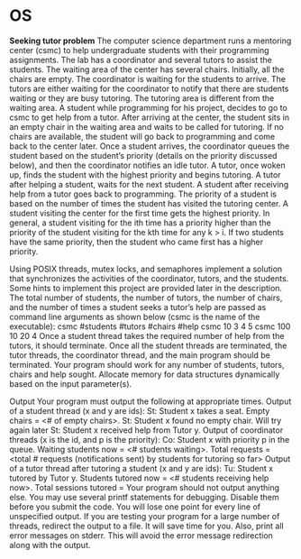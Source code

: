 # OS
**Seeking tutor problem**
The computer science department runs a mentoring center (csmc) to help undergraduate students with their programming assignments. The lab has a coordinator and several tutors to assist the students. The waiting area of the center has several chairs. Initially, all the chairs are empty. The coordinator is waiting for the students to arrive. The tutors are either waiting for the coordinator to notify that there are students waiting or they are busy tutoring. The tutoring area is different from the waiting area. A student while programming for his project, decides to go to csmc to get help from a tutor. After arriving at the center, the student sits in an empty chair in the waiting area and waits to be called for tutoring. If no chairs are available, the student will go back to programming and come back to the center later. Once a student arrives, the coordinator queues the student based on the student’s priority (details on the priority discussed below), and then the coordinator notifies an idle tutor. A tutor, once woken up, finds the student with the highest priority and begins tutoring. A tutor after helping a student, waits for the next student. A student after receiving help from a tutor goes back to programming. The priority of a student is based on the number of times the student has visited the tutoring center. A student visiting the center for the first time gets the highest priority. In general, a student visiting for the ith time has a priority higher than the priority of the student visiting for the kth time for any k > i. If two students have the same priority, then the student who came first has a higher priority.

Using POSIX threads, mutex locks, and semaphores implement a solution that synchronizes the activities of the coordinator, tutors, and the students. Some hints to implement this project are provided later in the description. The total number of students, the number of tutors, the number of chairs, and the number of times a student seeks a tutor’s help are passed as command line arguments as shown below (csmc is the name of the executable): csmc #students #tutors #chairs #help csmc 10 3 4 5 csmc 100 10 20 4 Once a student thread takes the required number of help from the tutors, it should terminate. Once all the student threads are terminated, the tutor threads, the coordinator thread, and the main program should be terminated. Your program should work for any number of students, tutors, chairs and help sought. Allocate memory for data structures dynamically based on the input parameter(s).

Output
Your program must output the following at appropriate times. Output of a student thread (x and y are ids): St: Student x takes a seat. Empty chairs = <# of empty chairs>. St: Student x found no empty chair. Will try again later St: Student x received help from Tutor y. Output of coordinator threads (x is the id, and p is the priority): Co: Student x with priority p in the queue. Waiting students now = <# students waiting>. Total requests = <total # requests (notifications sent) by students for tutoring so far> Output of a tutor thread after tutoring a student (x and y are ids): Tu: Student x tutored by Tutor y. Students tutored now = <# students receiving help now>. Total sessions tutored = Your program should not output anything else. You may use several printf statements for debugging. Disable them before you submit the code. You will lose one point for every line of unspecified output. If you are testing your program for a large number of threads, redirect the output to a file. It will save time for you. Also, print all error messages on stderr. This will avoid the error message redirection along with the output.
